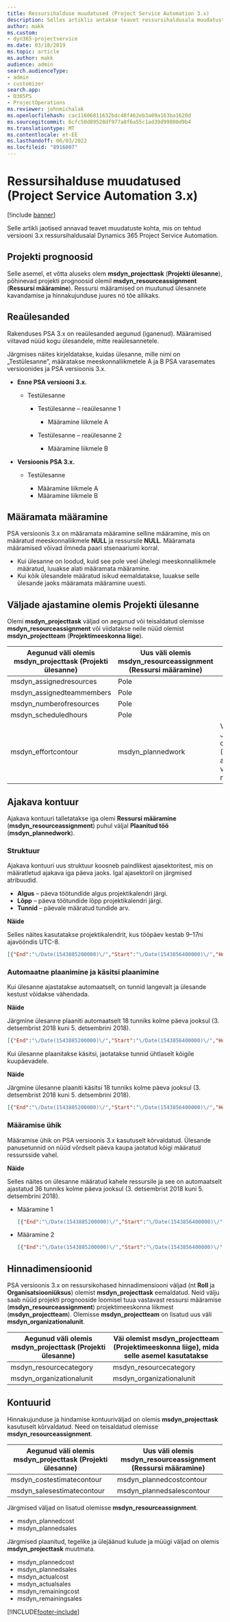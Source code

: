 ```yaml
---
title: Ressursihalduse muudatused (Project Service Automation 3.x)
description: Selles artiklis antakse teavet ressursihaldusala muudatuste kohta.
author: makk
ms.custom:
- dyn365-projectservice
ms.date: 03/18/2019
ms.topic: article
ms.author: makk
audience: admin
search.audienceType:
- admin
- customizer
search.app:
- D365PS
- ProjectOperations
ms.reviewer: johnmichalak
ms.openlocfilehash: cac11606811632bdc48f462eb3a09a163ba1620d
ms.sourcegitcommit: 6cfc50d89528df977a8f6a55c1ad39d99800d9b4
ms.translationtype: MT
ms.contentlocale: et-EE
ms.lasthandoff: 06/03/2022
ms.locfileid: "8916007"
---
```

# <a name="resource-management-changes-project-service-automation-3x"></a>Ressursihalduse muudatused (Project Service Automation 3.x)

[!include [banner](../../includes/psa-now-project-operations.md)]

Selle artikli jaotised annavad teavet muudatuste kohta, mis on tehtud versiooni 3.x ressursihaldusalal Dynamics 365 Project Service Automation.

## <a name="project-estimates"></a>Projekti prognoosid

Selle asemel, et võtta aluseks olem **msdyn\_projecttask** (**Projekti ülesanne**), põhinevad projekti prognoosid olemil **msdyn\_resourceassignment** (**Ressursi määramine**). Ressursi määramised on muutunud ülesannete kavandamise ja hinnakujunduse juures nö tõe allikaks.

## <a name="line-tasks"></a>Reaülesanded

Rakenduses PSA 3.x on reaülesanded aegunud (iganenud). Määramised viitavad nüüd kogu ülesandele, mitte reaülesannetele.

Järgmises näites kirjeldatakse, kuidas ülesanne, mille nimi on „Testülesanne”, määratakse meeskonnaliikmetele A ja B PSA varasemates versioonides ja PSA versioonis 3.x.

- **Enne PSA versiooni 3.x.**

    - Testülesanne

        - Testülesanne – reaülesanne 1

            - Määramine liikmele A

        - Testülesanne – reaülesanne 2

            - Määramine liikmele B

- **Versioonis PSA 3.x.**

    - Testülesanne

        - Määramine liikmele A
        - Määramine liikmele B

## <a name="unassigned-assignment"></a>Määramata määramine

PSA versioonis 3.x on määramata määramine selline määramine, mis on määratud meeskonnaliikmele **NULL** ja ressursile **NULL**. Määramata määramised võivad ilmneda paari stsenaariumi korral.

- Kui ülesanne on loodud, kuid see pole veel ühelegi meeskonnaliikmele määratud, luuakse alati määramata määramine. 
- Kui kõik ülesandele määratud isikud eemaldatakse, luuakse selle ülesande jaoks määramata määramine uuesti.

## <a name="scheduling-fields-on-the-project-task-entity"></a>Väljade ajastamine olemis Projekti ülesanne

Olemi **msdyn\_projecttask** väljad on aegunud või teisaldatud olemisse **msdyn\_resourceassignment** või viidatakse neile nüüd olemist **msdyn\_projectteam** (**Projektimeeskonna liige**).

| Aegunud väli olemis msdyn\_projecttask (Projekti ülesanne) | Uus väli olemis msdyn\_resourceassignment (Ressursi määramine) | Kommentaar |
|---|---|---|
| msdyn\_assignedresources | Pole | |
| msdyn\_assignedteammembers | Pole | |
| msdyn\_numberofresources | Pole | |
| msdyn\_scheduledhours | Pole | |
| msdyn\_effortcontour | msdyn\_plannedwork | Väljal talletatud JavaScript objektiesituse (JSON) andmestruktuuri vormingut on muudetud. |

## <a name="schedule-contour"></a>Ajakava kontuur

Ajakava kontuuri talletatakse iga olemi **Ressursi määramine** (**msdyn\_resourceassignment**) puhul väljal **Plaanitud töö** (**msdyn\_plannedwork**).

### <a name="structure"></a>Struktuur

Ajakava kontuuri uus struktuur koosneb paindlikest ajasektoritest, mis on määratletud ajakava iga päeva jaoks. Igal ajasektoril on järgmised atribuudid.

- **Algus** – päeva töötundide algus projektikalendri järgi.
- **Lõpp** – päeva töötundide lõpp projektikalendri järgi.
- **Tunnid** – päevale määratud tundide arv.

**Näide**

Selles näites kasutatakse projektikalendrit, kus tööpäev kestab 9–17ni ajavööndis UTC-8.

```json
[{"End":"\/Date(1543885200000)\/","Start":"\/Date(1543856400000)\/","Hours":8},{"End":"\/Date(1543971600000)\/","Start":"\/Date(1543942800000)\/","Hours":8},{"End":"\/Date(1544058000000)\/","Start":"\/Date(1544029200000)\/","Hours":2}]
```

### <a name="auto-scheduling-and-manual-scheduling"></a>Automaatne plaanimine ja käsitsi plaanimine

Kui ülesanne ajastatakse automaatselt, on tunnid langevalt ja ülesande kestust võidakse vähendada.

**Näide**

Järgmine ülesanne plaaniti automaatselt 18 tunniks kolme päeva jooksul (3. detsembrist 2018 kuni 5. detsembrini 2018).

```json
[{"End":"\/Date(1543885200000)\/","Start":"\/Date(1543856400000)\/","Hours":8},{"End":"\/Date(1543971600000)\/","Start":"\/Date(1543942800000)\/","Hours":8},{"End":"\/Date(1544058000000)\/","Start":"\/Date(1544029200000)\/","Hours":2}]
```

Kui ülesanne plaanitakse käsitsi, jaotatakse tunnid ühtlaselt kõigile kuupäevadele.

**Näide**

Järgmine ülesanne plaaniti käsitsi 18 tunniks kolme päeva jooksul (3. detsembrist 2018 kuni 5. detsembrini 2018).

```json
[{"End":"\/Date(1543885200000)\/","Start":"\/Date(1543856400000)\/","Hours":6},{"End":"\/Date(1543971600000)\/","Start":"\/Date(1543942800000)\/","Hours":6},{"End":"\/Date(1544058000000)\/","Start":"\/Date(1544029200000)\/","Hours":6}]
```

### <a name="assignment-unit"></a>Määramise ühik

Määramise ühik on PSA versioonis 3.x kasutuselt kõrvaldatud. Ülesande panusetunnid on nüüd võrdselt päeva kaupa jaotatud kõigi määratud ressursside vahel.

**Näide**

Selles näites on ülesanne määratud kahele ressursile ja see on automaatselt ajastatud 36 tunniks kolme päeva jooksul (3. detsembrist 2018 kuni 5. detsembrini 2018).

- Määramine 1

    ```json
    [{"End":"\/Date(1543885200000)\/","Start":"\/Date(1543856400000)\/","Hours":8},{"End":"\/Date(1543971600000)\/","Start":"\/Date(1543942800000)\/","Hours":8},{"End":"\/Date(1544058000000)\/","Start":"\/Date(1544029200000)\/","Hours":2}]
    ```

- Määramine 2

    ```json
    [{"End":"\/Date(1543885200000)\/","Start":"\/Date(1543856400000)\/","Hours":8},{"End":"\/Date(1543971600000)\/","Start":"\/Date(1543942800000)\/","Hours":8},{"End":"\/Date(1544058000000)\/","Start":"\/Date(1544029200000)\/","Hours":2}]
    ```

## <a name="pricing-dimensions"></a>Hinnadimensioonid

PSA versioonis 3.x on ressursikohased hinnadimensiooni väljad (nt **Roll** ja **Organisatsiooniüksus**) olemist **msdyn\_projecttask** eemaldatud. Neid välju saab nüüd projekti prognooside loomisel tuua vastavast ressursi määramise (**msdyn\_resourceassignment**) projektimeeskonna liikmest (**msdyn\_projectteam**). Olemisse **msdyn\_projectteam** on lisatud uus väli **msdyn\_organizationalunit**.

| Aegunud väli olemis msdyn\_projecttask (Projekti ülesanne) | Väi olemist msdyn\_projectteam (Projektimeeskonna liige), mida selle asemel kasutatakse |
|---|---|
| msdyn\_resourcecategory | msdyn\_resourcecategory |
| msdyn\_organizationalunit | msdyn\_organizationalunit |

## <a name="contours"></a>Kontuurid

Hinnakujunduse ja hindamise kontuuriväljad on olemis **msdyn\_projecttask** kasutuselt kõrvaldatud. Need on teisaldatud olemisse **msdyn\_resourceassignment**.

| Aegunud väli olemis msdyn\_projecttask (Projekti ülesanne) | Uus väli olemis msdyn\_resourceassignment (Ressursi määramine) |
|---|---|
| msdyn\_costestimatecontour | msdyn\_plannedcostcontour |
| msdyn\_salesestimatecontour | msdyn\_plannedsalescontour |

Järgmised väljad on lisatud olemisse **msdyn\_resourceassignment**.

* msdyn\_plannedcost
* msdyn\_plannedsales

Järgmised plaanitud, tegelike ja ülejäänud kulude ja müügi väljad on olemis **msdyn\_projecttask** muutmata.

* msdyn\_plannedcost
* msdyn\_plannedsales
* msdyn\_actualcost
* msdyn\_actualsales
* msdyn\_remainingcost
* msdyn\_remainingsales


[!INCLUDE[footer-include](../../includes/footer-banner.md)]
